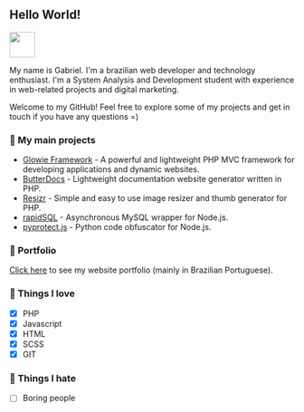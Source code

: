 ## Hello World!

<img src="https://media.tenor.com/images/4223cf9120369eea473fcf3565c4e676/tenor.gif" height="45">

My name is Gabriel. I'm a brazilian web developer and technology enthusiast. I'm a System Analysis and Development student with experience in web-related projects and digital marketing.

Welcome to my GitHub! Feel free to explore some of my projects and get in touch if you have any questions =)

### 🤖 My main projects
- [Glowie Framework](https://github.com/glowieframework) - A powerful and lightweight PHP MVC framework for developing applications and dynamic websites.
- [ButterDocs](https://github.com/eugabrielsilva/butterdocs) - Lightweight documentation website generator written in PHP.
- [Resizr](https://github.com/eugabrielsilva/resizr) - Simple and easy to use image resizer and thumb generator for PHP.
- [rapidSQL](https://github.com/eugabrielsilva/rapidSQL) - Asynchronous MySQL wrapper for Node.js.
- [pyprotect.js](https://github.com/eugabrielsilva/pyprotect.js) - Python code obfuscator for Node.js.

### 📓 Portfolio
[Click here](https://eugabrielsilva.tk/portfolio) to see my website portfolio (mainly in Brazilian Portuguese).

### 🥰 Things I love
- [x] PHP
- [x] Javascript
- [x] HTML
- [x] SCSS
- [x] GIT

### 🤢 Things I hate
- [ ] Boring people

